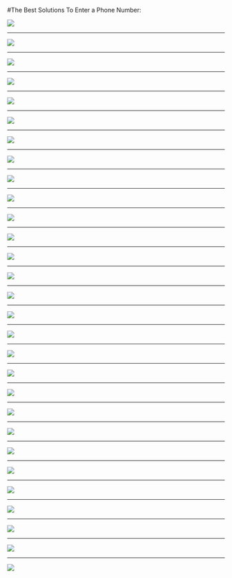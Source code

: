 #The Best Solutions To Enter a Phone Number:



![](assets/phone-number1.png)

------

![](assets/phone-number2.gif)

------

![](assets/phone-number3.jpg)

------

![](assets/phone-number4.gif)

------

![](assets/phone-number5.jpg)

------

![](assets/phone-number6.gif)

------

![](assets/phone-number7.gif)

------

![](assets/phone-number8.gif)

------

![](assets/phone-number10.gif)

------

![](assets/phone-number11.jpg)

------

![](assets/phone-number12.gif)

------

![](assets/phone-number13.jpg)

------

![](assets/phone-number14.gif)

------

![](assets/phone-number15.png)

------

![](assets/phone-number16.gif)

------

![](assets/phone-number17.gif)

------

![](assets/phone-number18.gif)

------

![](assets/phone-number19.gif)

------

![](assets/phone-number20.gif)

------

![](assets/phone-number21.gif)

------

![](assets/phone-number22.gif)

------

![](assets/phone-number23.gif)

------

![](assets/phone-number24.gif)

------

![](assets/phone-number25.gif)

------

![](assets/phone-number25.gif)

------

![](assets/phone-number26.gif)

------

![](assets/phone-number27.gif)

------

![](assets/phone-number28.gif)

------

![](assets/phone-number29.gif)
